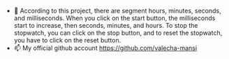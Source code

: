 - 🌱 According to this project, there are segment hours, minutes, seconds, and milliseconds. When you click on the start button, the milliseconds start to increase, then seconds, minutes, and hours. To stop the stopwatch, you can click on the stop button, and to reset the stopwatch, you have to click on the reset button.
- 📫 My official github account https://github.com/valecha-mansi


